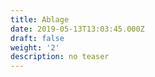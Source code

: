 ```yaml
---
title: Ablage
date: 2019-05-13T13:03:45.000Z
draft: false
weight: '2'
description: no teaser
---
```



